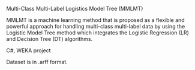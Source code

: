 Multi-Class Multi-Label Logistics Model Tree (MMLMT)

MMLMT is a machine learning method that is proposed as a flexible and powerful approach for handling multi-class multi-label data by using the Logistic Model Tree method which integrates the Logistic Regression (LR) and Decision Tree (DT) algorithms.

C#, WEKA project

Dataset is in .arff format.